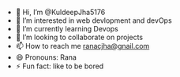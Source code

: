 - 👋 Hi, I’m @KuldeepJha5176
- 👀 I’m interested in web devlopment and devOps
- 🌱 I’m currently learning Devops
- 💞️ I’m looking to collaborate on projects
- 📫 How to reach me ranacjha@gnail.com
- 😄 Pronouns: Rana
- ⚡ Fun fact: like to be bored

<!---
KuldeepJha5176/KuldeepJha5176 is a ✨ special ✨ repository because its `README.md` (this file) appears on your GitHub profile.
You can click the Preview link to take a look at your changes.
--->
